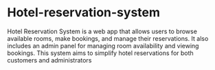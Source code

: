 # Hotel-reservation-system
Hotel Reservation System is a web app that allows users to browse available rooms, make bookings, and manage their reservations. It also includes an admin panel for managing room availability and viewing bookings. This system aims to simplify hotel reservations for both customers and administrators
